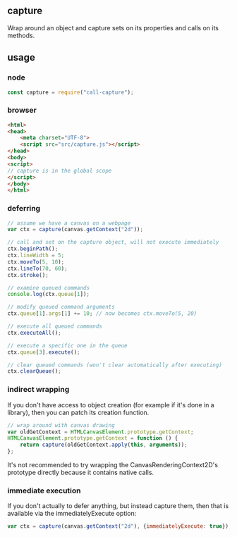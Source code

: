 ## capture
Wrap around an object and capture sets on its properties and calls on its methods.

## usage

### node
```javascript
const capture = require("call-capture");
```

### browser
```html
<html>
<head>
    <meta charset="UTF-8">
    <script src="src/capture.js"></script>
</head>
<body>
<script>
// capture is in the global scope
</script>
</body>
</html>
```

### deferring
```javascript
// assume we have a canvas on a webpage
var ctx = capture(canvas.getContext("2d"));

// call and set on the capture object, will not execute immediately
ctx.beginPath();
ctx.lineWidth = 5;
ctx.moveTo(5, 10);
ctx.lineTo(70, 60);
ctx.stroke();

// examine queued commands
console.log(ctx.queue[1]);

// modify queued command arguments
ctx.queue[1].args[1] += 10;	// now becomes ctx.moveTo(5, 20)

// execute all queued commands
ctx.executeAll();

// execute a specific one in the queue
ctx.queue[3].execute();

// clear queued commands (won't clear automatically after executing)
ctx.clearQueue();
```

### indirect wrapping
If you don't have access to object creation (for example if it's done in a library),
then you can patch its creation function.

```javascript
// wrap around with canvas drawing
var oldGetContext = HTMLCanvasElement.prototype.getContext;
HTMLCanvasElement.prototype.getContext = function () {
    return capture(oldGetContext.apply(this, arguments));
};
```

It's not recommended to try wrapping the CanvasRenderingContext2D's prototype
directly because it contains native calls.

### immediate execution
If you don't actually to defer anything, but instead capture them, then that is available
via the immediatelyExecute option:

```javascript
var ctx = capture(canvas.getContext("2d"), {immediatelyExecute: true});
```